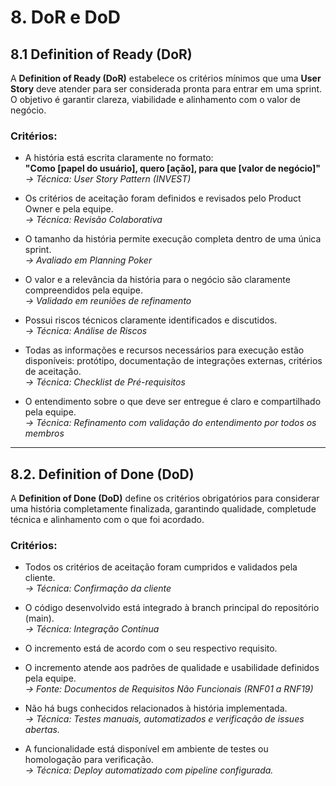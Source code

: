 # 8. DoR e DoD

## 8.1 Definition of Ready (DoR)

A **Definition of Ready (DoR)** estabelece os critérios mínimos que uma **User Story** deve atender para ser considerada pronta para entrar em uma sprint. O objetivo é garantir clareza, viabilidade e alinhamento com o valor de negócio.

### Critérios:

- A história está escrita claramente no formato:  
  **"Como [papel do usuário], quero [ação], para que [valor de negócio]"**  
  _→ Técnica: User Story Pattern (INVEST)_

- Os critérios de aceitação foram definidos e revisados pelo Product Owner e pela equipe.  
  _→ Técnica: Revisão Colaborativa_

- O tamanho da história permite execução completa dentro de uma única sprint.  
  _→ Avaliado em Planning Poker_

- O valor e a relevância da história para o negócio são claramente compreendidos pela equipe.  
  _→ Validado em reuniões de refinamento_

- Possui riscos técnicos claramente identificados e discutidos.  
  _→ Técnica: Análise de Riscos_

- Todas as informações e recursos necessários para execução estão disponíveis: protótipo, documentação de integrações externas, critérios de aceitação.  
  _→ Técnica: Checklist de Pré-requisitos_

- O entendimento sobre o que deve ser entregue é claro e compartilhado pela equipe.  
  _→ Técnica: Refinamento com validação do entendimento por todos os membros_

---

## 8.2. Definition of Done (DoD)

A **Definition of Done (DoD)** define os critérios obrigatórios para considerar uma história completamente finalizada, garantindo qualidade, completude técnica e alinhamento com o que foi acordado.

### Critérios:

- Todos os critérios de aceitação foram cumpridos e validados pela cliente.  
  _→ Técnica: Confirmação da cliente_

- O código desenvolvido está integrado à branch principal do repositório (main).  
  _→ Técnica: Integração Contínua_

- O incremento está de acordo com o seu respectivo requisito.

- O incremento atende aos padrões de qualidade e usabilidade definidos pela equipe.  
  _→ Fonte: Documentos de Requisitos Não Funcionais (RNF01 a RNF19)_

- Não há bugs conhecidos relacionados à história implementada.  
  _→ Técnica: Testes manuais, automatizados e verificação de issues abertas._

- A funcionalidade está disponível em ambiente de testes ou homologação para verificação.  
  _→ Técnica: Deploy automatizado com pipeline configurada._
